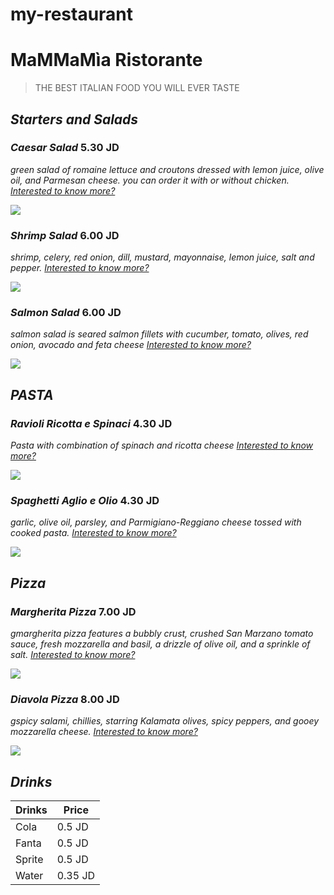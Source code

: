 # my-restaurant

   # MaMMaMìa Ristorante
   >THE BEST ITALIAN FOOD YOU WILL EVER TASTE

## ***Starters and Salads***

### *Caesar Salad*    5.30 JD
*green salad of romaine lettuce and croutons dressed with lemon juice, olive oil, and Parmesan cheese.
you can order it with or without chicken.*
[*Interested to know more?*](https://natashaskitchen.com/caesar-salad-recipe/)

![](https://www.spendwithpennies.com/wp-content/uploads/2020/07/Caesar-Salad-SpendWithPennies-7-500x500.jpg)




### *Shrimp Salad*    6.00 JD
*shrimp, celery, red onion, dill, mustard, mayonnaise, lemon juice, salt and pepper.*
[*Interested to know more?*](https://downshiftology.com/recipes/shrimp-salad/)

![](https://hips.hearstapps.com/hmg-prod/images/shrimpsaladhorizontal-jpg-1523571377.jpg)


### *Salmon Salad*    6.00 JD
*salmon salad is seared salmon fillets with cucumber, tomato, olives, red onion, avocado and feta cheese*
[*Interested to know more?*](https://cafedelites.com/salmon-salad/)

![](https://www.eatingbirdfood.com/wp-content/uploads/2022/03/super-food-salmon-salad-hero-500x375.jpg)

## ***PASTA***

### *Ravioli Ricotta e Spinaci*    4.30 JD
*Pasta with combination of spinach and ricotta cheese*
[*Interested to know more?*](https://www.giallozafferano.com/recipes/Ricotta-and-spinach-ravioli.html)

![](https://i2.wp.com/www.elisawondermom.it/wp-content/uploads/2015/08/ravioliricottaspinaci.jpg?fit=1600%2C1600&ssl=1)

### *Spaghetti Aglio e Olio*    4.30 JD
*garlic, olive oil, parsley, and Parmigiano-Reggiano cheese tossed with cooked pasta.*
[*Interested to know more?*](https://www.gimmesomeoven.com/spaghetti-aglio-e-olio/)

![](https://www.fattoincasadabenedetta.it/wp-content/uploads/2022/02/SPAGHETTI-AGLIO-OLIO-E-PEPERONCINO-sito-6.jpg)

## ***Pizza***

### *Margherita Pizza*    7.00 JD
*gmargherita pizza features a bubbly crust, crushed San Marzano tomato sauce, fresh mozzarella and basil, a drizzle of olive oil, and a sprinkle of salt.*
[*Interested to know more?*](https://cookieandkate.com/margherita-pizza-recipe/)


![](https://images.getrecipekit.com/20220211142347-margherita-9920.jpg?aspect_ratio=16:9&quality=90&)



### *Diavola Pizza*    8.00 JD
*gspicy salami, chillies, starring Kalamata olives, spicy peppers, and gooey mozzarella cheese.*
[*Interested to know more?*](https://www.acouplecooks.com/spicy-vegetarian-diavola-pizza/)

![](https://www.pizzarecipe.org/wp-content/uploads/2019/01/Pizza-Diavola.jpg)

## ***Drinks***
| Drinks | Price |
| ----------- | ----------- |
| Cola | 0.5 JD |
| Fanta | 0.5 JD |
| Sprite | 0.5 JD |
| Water | 0.35 JD |